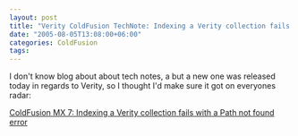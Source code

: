 ```yaml
---
layout: post
title: "Verity ColdFusion TechNote: Indexing a Verity collection fails with a Path not found error"
date: "2005-08-05T13:08:00+06:00"
categories: ColdFusion 
tags: 
---
```


I don't know blog about about tech notes, a but a new one was released today in regards to Verity, so I thought I'd make sure it got on everyones radar:

<a href="http://www.macromedia.com/cfusion/knowledgebase/index.cfm?id=cfe19ecb&pss=rss__coldfusion_cfe19ecb"> ColdFusion MX 7: Indexing a Verity collection fails with a Path not found error</a>